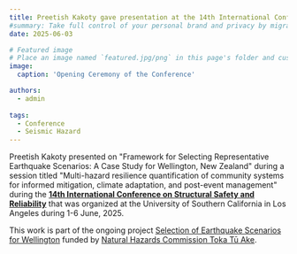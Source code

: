 ```yaml
---
title: Preetish Kakoty gave presentation at the 14th International Conference on Structural Safety and Reliability in Los Angeles, USA.
#summary: Take full control of your personal brand and privacy by migrating away from the big tech platforms!
date: 2025-06-03

# Featured image
# Place an image named `featured.jpg/png` in this page's folder and customize its options here.
image:
  caption: 'Opening Ceremony of the Conference'

authors:
  - admin
  
tags:
  - Conference
  - Seismic Hazard
---
```


Preetish Kakoty presented on "Framework for Selecting Representative Earthquake Scenarios: A Case Study
for Wellington, New Zealand" during a session titled "Multi-hazard resilience quantification of community systems for informed mitigation, climate adaptation, and post-event management" during the [**14th International Conference on Structural Safety and Reliability**](https://www.icossar2025.org/) that was organized at the University of Southern California in Los Angeles during 1-6 June, 2025.

This work is part of the ongoing project [Selection of Earthquake Scenarios for Wellington](/project/wellington-risk/) funded by [Natural Hazards Commission Toka Tū Ake](https://www.naturalhazards.govt.nz/).
